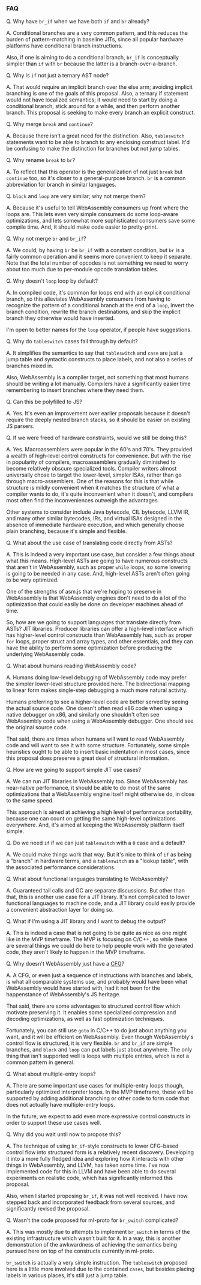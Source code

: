 ### FAQ

Q. Why have `br_if` when we have both `if` and `br` already?

A. Conditional branches are a very common pattern, and this reduces the burden
   of pattern-matching in baseline JITs, since all popular hardware platforms
   have conditional branch instructions.

   Also, if one is aiming to do a conditional branch, `br_if` is conceptually
   simpler than `if` with `br` because the latter is a branch-over-a-branch.

Q. Why is `if` not just a ternary AST node?

A. That would require an implicit branch over the else arm; avoiding implicit
   branching is one of the goals of this proposal. Also, a ternary if statement
   would not have localized semantics; it would need to start by doing a
   conditional branch, stick around for a while, and then perform another
   branch. This proposal is seeking to make every branch an explicit construct.

Q. Why merge `break` and `continue`?

A. Because there isn't a great need for the distinction. Also, `tableswitch`
   statements want to be able to branch to any enclosing construct label. It'd
   be confusing to make the distinction for branches but not jump tables.

Q. Why rename `break` to `br`?

A. To reflect that this operator is the generalization of not just `break` but
   `continue` too, so it's closer to a general-purpose branch. `br` is a common
   abbreviation for branch in similar languages.

Q. `block` and `loop` are very similar; why not merge them?

A. Because it's useful to tell WebAssembly consumers up front where the loops
   are. This lets even very simple consumers do some loop-aware optimizations,
   and lets somewhat more sophisticated consumers save some compile time. And,
   it should make code easier to pretty-print.

Q. Why not merge `br` and `br_if`?

A. We could, by having `br` be `br_if` with a constant condition, but `br` is
   a fairly common operation and it seems more convenient to keep it separate.
   Note that the total number of opcodes is not something we need to worry
   about too much due to per-module opcode translation tables.

Q. Why doesn't `loop` loop by default?

A. In compiled code, it's common for loops end with an explicit conditional
   branch, so this alleviates WebAssembly consumers from having to recognize the
   pattern of a conditional branch at the end of a `loop`, invert the branch
   condition, rewrite the branch destinations, and skip the implicit branch they
   otherwise would have inserted.

   I'm open to better names for the `loop` operator, if people have suggestions.

Q. Why do `tableswitch` cases fall through by default?

A. It simplifies the semantics to say that `tableswitch` and `case` are just a
   jump table and syntactic constructs to place labels, and not also a series of
   branches mixed in.

   Also, WebAssembly is a compiler target, not something that most humans should
   be writing a lot manually. Compilers have a significantly easier time
   remembering to insert branches where they need them.

Q. Can this be polyfilled to JS?

A. Yes. It's even an improvement over earlier proposals because it doesn't
   require the deeply nested branch stacks, so it should be easier on existing
   JS parsers.

Q. If we were freed of hardware constraints, would we still be doing this?

A. Yes. Macroassemblers were popular in the 60's and 70's. They provided a
   wealth of high-level control constructs for convenience. But with the rise
   in popularity of compilers, macroassemblers gradually diminished to become
   relatively obscure specialized tools. Compiler writers almost universally
   chose to target the lower-level, simpler ISAs, rather than go through
   macro-assemblers. One of the reasons for this is that while structure is
   mildly convenient when it matches the structure of what a compiler wants
   to do, it's quite inconvenient when it doesn't, and compilers most often
   find the inconveniences outweigh the advantages.

   Other systems to consider include Java bytecode, CIL bytecode, LLVM IR,
   and many other similar bytecodes, IRs, and virtual ISAs designed in the
   absence of immediate hardware execution, and which generally choose plain
   branching, because it's simple and flexible.

Q. What about the use case of translating code directly from ASTs?

A. This is indeed a very important use case, but consider a few things about
   what this means. High-level ASTs are going to have numerous constructs
   that aren't in WebAssembly, such as proper `while` loops, so some
   lowering is going to be needed in any case. And, high-level ASTs aren't
   often going to be very optimized.

   One of the strengths of asm.js that we're hoping to preserve in WebAssembly
   is that WebAssembly engines don't need to do a lot of the optimization
   that could easily be done on developer machines ahead of time.

   So, how are we going to support languages that translate directly from ASTs?
   JIT libraries. Producer libraries can offer a high-level interface which has
   higher-level control constructs than WebAssembly has, such as proper `for`
   loops, proper struct and array types, and other essentials, and they can have
   the ability to perform some optimization before producing the underlying
   WebAssembly code.

Q. What about humans reading WebAssembly code?

A. Humans doing low-level debugging of WebAssembly code may prefer the simpler
   lower-level structure provided here. The bidirectional mapping to linear form
   makes single-step debugging a much more natural activity.

   Humans preferring to see a higher-level code are better served by seeing
   the actual source code. One doesn't often read x86 code when using a native
   debugger on x86, and similarly one shouldn't often see WebAssembly code when
   using a WebAssembly debugger. One should see the original source code.

   That said, there are times when humans will want to read WebAssembly code
   and will want to see it with some structure. Fortunately, some simple
   heuristics ought to be able to insert basic indentation in most cases,
   since this proposal does preserve a great deal of structural information.

Q. How are we going to support simple JIT use cases?

A. We can run JIT libraries in WebAssembly too. Since WebAssembly has
   near-native performance, it should be able to do most of the same
   optimizations that a WebAssembly engine itself might otherwise do, in close
   to the same speed.

   This approach is aimed at achieving a high level of performance portability,
   because one can count on getting the same high-level optimizations
   everywhere. And, it's aimed at keeping the WebAssembly platform itself
   simple.

Q. Do we need `if` if we can just `tableswitch` with a `0` case and a default?

A. We could make things work that way. But it's nice to think of `if` as
   being a "branch" in hardware terms, and a `tableswitch` as a "lookup table",
   with the associated performance considerations.

Q. What about functional languages translating to WebAssembly?

A. Guaranteed tail calls and GC are separate discussions. But other than that,
   this is another use case for a JIT library. It's not complicated to lower
   functional languages to machine code, and a JIT library could easily provide
   a convenient abstraction layer for doing so.

Q. What if I'm using a JIT library and I want to debug the output?

A. This is indeed a case that is not going to be quite as nice as one might
   like in the MVP timeframe. The MVP is focusing on C/C++, so while there are
   several things we could do here to help people work with the generated
   code, they aren't likely to happen in the MVP timeframe.

Q. Why doesn't WebAssembly just have a
   [CFG](https://en.wikipedia.org/wiki/Control_flow_graph)?

A. A CFG, or even just a sequence of instructions with branches and labels, is
   what all comparable systems use, and probably would have been what
   WebAssembly would have started with, had it not been for the happenstance of
   WebAssembly's JS heritage.

   That said, there are some advantages to structured control flow which motivate
   preserving it. It enables some specialized compression and decoding
   optimizations, as well as fast optimization techniques.

   Fortunately, you can still use `goto` in C/C++ to do just about anything you
   want, and it will be efficient on WebAssembly. Even though WebAssembly's
   control flow is structured, it is very flexible. `br` and `br_if` are simple
   branches, and `block` and `loop` can put labels just about anywhere. The only
   thing that isn't supported well is loops with multiple entries, which is not
   a common pattern in general.

Q. What about multiple-entry loops?

A. There are some important use cases for multiple-entry loops though,
   particularly optimized interpreter loops. In the MVP timeframe, these will be
   supported by adding additional branching or other code to form code that does
   not actually have multiple-entry loops.

   In the future, we expect to add even more expressive control constructs
   in order to support these use cases well.

Q. Why did you wait until now to propose this?

A. The technique of using `br_if`-style constructs to lower CFG-based control
   flow into structured form is a relatively recent discovery. Developing it
   into a more fully fledged idea and exploring how it interacts with other
   things in WebAssembly, and LLVM, has taken some time. I've now implemented
   code for this in LLVM and have been able to do several experiments on
   realistic code, which has significantly informed this proposal.

   Also, when I started proposing `br_if`, it was not well received. I have
   now stepped back and incorporated feedback from several sources, and
   significantly revised the proposal.

Q. Wasn't the code proposed for ml-proto for `br_switch` complicated?

A. This was mostly due to attempts to implement `br_switch` in terms of
   the existing infrastructure which wasn't built for it. In a way, this is
   another demonstration of the awkwardness of achieving the semantics being
   pursued here on top of the constructs currently in ml-proto.

   `br_switch` is actually a very simple instruction. The `tableswitch` proposed
   here is a little more involved due to the contained `cases`, but besides
   placing labels in various places, it's still just a jump table.
